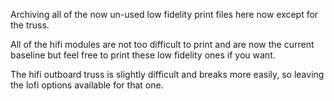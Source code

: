 Archiving all of the now un-used low fidelity print files here now except for the truss.

All of the hifi modules are not too difficult to print and are now the current baseline but feel free to print these low fidelity ones if you want.

The hifi outboard truss is slightly difficult and breaks more easily, so leaving the lofi options available for that one.
